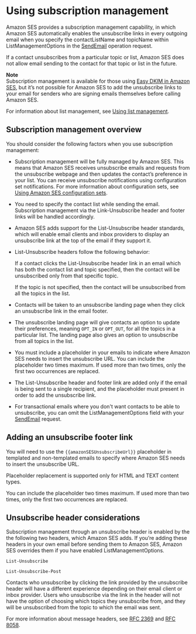 # Using subscription management<a name="sending-email-subscription-management"></a>

Amazon SES provides a subscription management capability, in which Amazon SES automatically enables the unsubscribe links in every outgoing email when you specify the contactListName and topicName within ListManagementOptions in the [SendEmail](https://docs.aws.amazon.com/ses/latest/APIReference-V2/API_SendEmail.html) operation request\.

If a contact unsubscribes from a particular topic or list, Amazon SES does not allow email sending to the contact for that topic or list in the future\.

**Note**  
Subscription management is available for those using [Easy DKIM in Amazon SES](send-email-authentication-dkim-easy.md), but it’s not possible for Amazon SES to add the unsubscribe links to your email for senders who are signing emails themselves before calling Amazon SES\.

For information about list management, see [Using list management](sending-email-list-management.md)\.

## Subscription management overview<a name="subscription-management-overview"></a>

You should consider the following factors when you use subscription management:
+ Subscription management will be fully managed by Amazon SES\. This means that Amazon SES receives unsubscribe emails and requests from the unsubscribe webpage and then updates the contact’s preference in your list\. You can receive unsubscribe notifications using configuration set notifications\. For more information about configuration sets, see [Using Amazon SES configuration sets](using-configuration-sets.md)\.
+ You need to specify the contact list while sending the email\. Subscription management via the Link\-Unsubscribe header and footer links will be handled accordingly\. 
+ Amazon SES adds support for the List\-Unsubscribe header standards, which will enable email clients and inbox providers to display an unsubscribe link at the top of the email if they support it\.
+ List\-Unsubscribe headers follow the following behavior:

  If a contact clicks the List\-Unsubscribe header link in an email which has both the contact list and topic specified, then the contact will be unsubscribed only from that specific topic\.

  If the topic is not specified, then the contact will be unsubscribed from all the topics in the list\.
+ Contacts will be taken to an unsubscribe landing page when they click an unsubscribe link in the email footer\.
+ The unsubscribe landing page will give contacts an option to update their preferences, meaning `OPT_IN` or `OPT_OUT`, for all the topics in a particular list\. The landing page also gives an option to unsubscribe from all topics in the list\.
+ You must include a placeholder in your emails to indicate where Amazon SES needs to insert the unsubscribe URL\. You can include the placeholder two times maximum\. If used more than two times, only the first two occurrences are replaced\.
+ The List\-Unsubscribe header and footer link are added only if the email is being sent to a single recipient, and the placeholder must present in order to add the unsubscribe link\.
+ For transactional emails where you don't want contacts to be able to unsubscribe, you can omit the ListManagementOptions field with your [SendEmail](https://docs.aws.amazon.com/ses/latest/APIReference-V2/API_SendEmail.html) request\.

## Adding an unsubscribe footer link<a name="adding-unsubscribe-footer"></a>

You will need to use the `{{amazonSESUnsubscribeUrl}}` placeholder in templated and non\-templated emails to specify where Amazon SES needs to insert the unsubscribe URL\.

Placeholder replacement is supported only for HTML and TEXT content types\.

You can include the placeholder two times maximum\. If used more than two times, only the first two occurrences are replaced\.

## Unsubscribe header considerations<a name="unsubscribe-header-considerations"></a>

Subscription management through an unsubscribe header is enabled by the the following two headers, which Amazon SES adds\. If you’re adding these headers in your own email before sending them to Amazon SES, Amazon SES overrides them if you have enabled ListManagementOptions\.

`List-Unsubscribe`

`List-Unsubscribe-Post`

Contacts who unsubscribe by clicking the link provided by the unsubscribe header will have a different experience depending on their email client or inbox provider\. Users who unsubscribe via the link in the header will not have the option of choosing which topics they unsubscribe from, and they will be unsubscribed from the topic to which the email was sent\.

For more information about message headers, see [RFC 2369](https://tools.ietf.org/html/rfc2369) and [RFC 8058](https://tools.ietf.org/html/rfc8058)\.